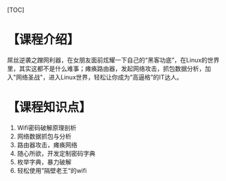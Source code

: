 [TOC]
# 【课程介绍】
屌丝逆袭之蹭网利器，在女朋友面前炫耀一下自己的“黑客功底”，在Linux的世界里，其实这都不是什么难事；瘫痪路由器，发起网络攻击，抓包数据分析，加入"网络圣战"，进入Linux世界，轻松让你成为“高逼格”的IT达人。
# 【课程知识点】
1. Wifi密码破解原理剖析
2. 网络数据抓包与分析
3. 路由器攻击，瘫痪网络
4. 随心所欲，开发定制密码字典
5. 枚举字典，暴力破解
6. 轻松使用”隔壁老王“的wifi
